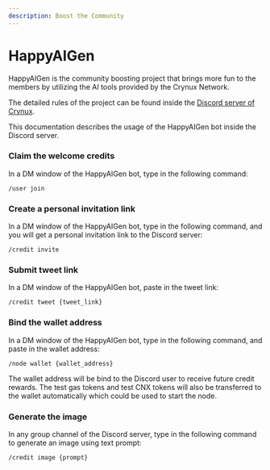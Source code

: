 ```yaml
---
description: Boost the Community
---
```


# HappyAIGen

HappyAIGen is the community boosting project that brings more fun to the members by utilizing the AI tools provided by the Crynux Network.

The detailed rules of the project can be found inside the [Discord server of Crynux](https://discord.gg/C5Uj9kAr).

This documentation describes the usage of the HappyAIGen bot inside the Discord server.

### Claim the welcome credits

In a DM window of the HappyAIGen bot, type in the following command:

```
/user join
```

### Create a personal invitation link

In a DM window of the HappyAIGen bot, type in the following command, and you will get a personal invitation link to the Discord server:

```
/credit invite
```

### Submit tweet link

In a DM window of the HappyAIGen bot, paste in the tweet link:

```
/credit tweet {tweet_link}
```

### Bind the wallet address

In a DM window of the HappyAIGen bot, type in the following command, and paste in the wallet address:

```
/node wallet {wallet_address} 
```

The wallet address will be bind to the Discord user to receive future credit rewards. The test gas tokens and test CNX tokens will also be transferred to the wallet automatically which could be used to start the node.

### Generate the image

In any group channel of the Discord server, type in the following command to generate an image using text prompt:

```
/credit image {prompt}
```

